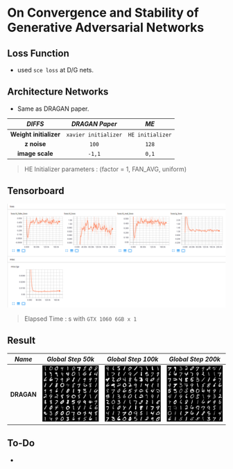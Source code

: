 # On Convergence and Stability of Generative Adversarial Networks

## Loss Function

* used ``sce loss`` at D/G nets.

## Architecture Networks

* Same as DRAGAN paper.

*DIFFS* | *DRAGAN Paper* | *ME*  |
 :---:  |     :---:      | :---: |
 **Weight initializer** | ``xavier initializer`` | ``HE initializer`` |
 **z noise** | ``100`` | ``128`` |
 **image scale** | ``-1,1`` | ``0,1`` |
 
> HE Initializer parameters       : (factor = 1, FAN_AVG, uniform)

## Tensorboard

![result](./dragan_tb.png)

> Elapsed Time : s with ``GTX 1060 6GB x 1``

## Result

*Name* | *Global Step 50k* | *Global Step 100k* | *Global Step 200k*
:---: | :---: | :---: | :---:
**DRAGAN**      | ![img](./gen_img/train_50000.png) | ![img](./gen_img/train_100000.png) | ![img](./gen_img/train_200000.png)

## To-Do
* 